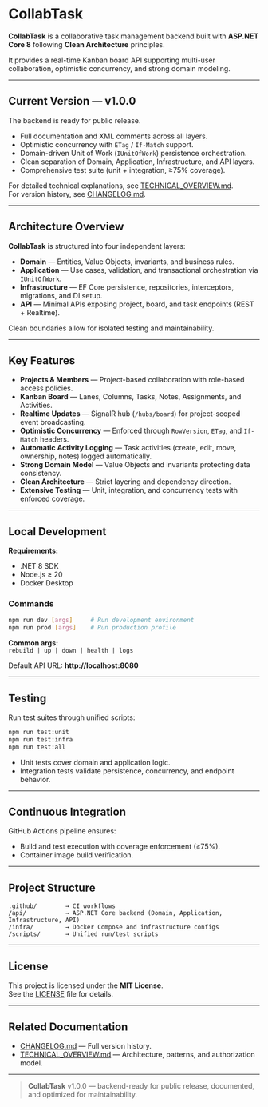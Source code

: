 # CollabTask

**CollabTask** is a collaborative task management backend built with **ASP.NET Core 8** following **Clean Architecture** principles.

It provides a real-time Kanban board API supporting multi-user collaboration, optimistic concurrency, and strong domain modeling.

---

## Current Version — v1.0.0

The backend is ready for public release.

- Full documentation and XML comments across all layers.
- Optimistic concurrency with `ETag` / `If-Match` support.
- Domain-driven Unit of Work (`IUnitOfWork`) persistence orchestration.
- Clean separation of Domain, Application, Infrastructure, and API layers.
- Comprehensive test suite (unit + integration, ≥75% coverage).

For detailed technical explanations, see [TECHNICAL_OVERVIEW.md](./TECHNICAL_OVERVIEW.md).  
For version history, see [CHANGELOG.md](./CHANGELOG.md).

---

## Architecture Overview

**CollabTask** is structured into four independent layers:

- **Domain** — Entities, Value Objects, invariants, and business rules.
- **Application** — Use cases, validation, and transactional orchestration via `IUnitOfWork`.
- **Infrastructure** — EF Core persistence, repositories, interceptors, migrations, and DI setup.
- **API** — Minimal APIs exposing project, board, and task endpoints (REST + Realtime).

Clean boundaries allow for isolated testing and maintainability.  

---

## Key Features

- **Projects & Members** — Project-based collaboration with role-based access policies.  
- **Kanban Board** — Lanes, Columns, Tasks, Notes, Assignments, and Activities.  
- **Realtime Updates** — SignalR hub (`/hubs/board`) for project-scoped event broadcasting.  
- **Optimistic Concurrency** — Enforced through `RowVersion`, `ETag`, and `If-Match` headers.  
- **Automatic Activity Logging** — Task activities (create, edit, move, ownership, notes) logged automatically.  
- **Strong Domain Model** — Value Objects and invariants protecting data consistency.  
- **Clean Architecture** — Strict layering and dependency direction.  
- **Extensive Testing** — Unit, integration, and concurrency tests with enforced coverage.  

---

## Local Development

**Requirements:**  
- .NET 8 SDK  
- Node.js ≥ 20  
- Docker Desktop

### Commands
```bash
npm run dev [args]     # Run development environment
npm run prod [args]    # Run production profile
```

**Common args:**  
`rebuild | up | down | health | logs`

Default API URL: **http://localhost:8080**

---

## Testing

Run test suites through unified scripts:

```bash
npm run test:unit
npm run test:infra
npm run test:all
```

- Unit tests cover domain and application logic.
- Integration tests validate persistence, concurrency, and endpoint behavior.

---

## Continuous Integration

GitHub Actions pipeline ensures:
- Build and test execution with coverage enforcement (≥75%).
- Container image build verification.

---

## Project Structure

```
.github/        → CI workflows
/api/           → ASP.NET Core backend (Domain, Application, Infrastructure, API)
/infra/         → Docker Compose and infrastructure configs
/scripts/       → Unified run/test scripts
```

---

## License

This project is licensed under the **MIT License**.  
See the [LICENSE](./LICENSE) file for details.

---

## Related Documentation

- [CHANGELOG.md](./CHANGELOG.md) — Full version history.  
- [TECHNICAL_OVERVIEW.md](./TECHNICAL_OVERVIEW.md) — Architecture, patterns, and authorization model.  

---

> **CollabTask** v1.0.0 — backend-ready for public release, documented, and optimized for maintainability.
